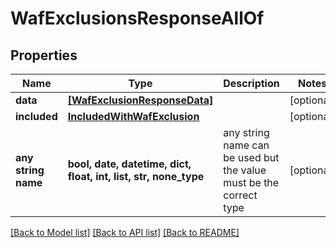 # WafExclusionsResponseAllOf


## Properties
Name | Type | Description | Notes
------------ | ------------- | ------------- | -------------
**data** | [**[WafExclusionResponseData]**](WafExclusionResponseData.md) |  | [optional] 
**included** | [**IncludedWithWafExclusion**](IncludedWithWafExclusion.md) |  | [optional] 
**any string name** | **bool, date, datetime, dict, float, int, list, str, none_type** | any string name can be used but the value must be the correct type | [optional]

[[Back to Model list]](../README.md#documentation-for-models) [[Back to API list]](../README.md#documentation-for-api-endpoints) [[Back to README]](../README.md)


